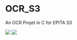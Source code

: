# OCR_S3
An OCR Projet in C for EPITA S3

![](https://i.ibb.co/dLVNRH1/Capture-d-cran-du-2022-02-10-13-09-56.png)
![](https://i.ibb.co/72N4TL6/Capture-d-cran-du-2022-02-10-13-10-10.png)


